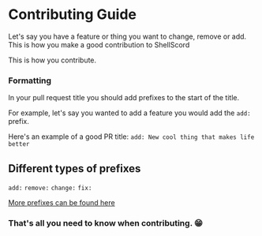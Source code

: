 # Contributing Guide
Let's say you have a feature or thing you want to change, remove or add. This is how you make a good contribution to ShellScord

This is how you contribute.
### Formatting
In your pull request title you should add prefixes to the start of the title.

For example, let's say you wanted to add a feature you would add the `add:` prefix.

Here's an example of a good PR title: `add: New cool thing that makes life better`

## Different types of prefixes
`add:`
`remove:`
`change:`
`fix:`

[More prefixes can be found here](https://gist.github.com/joshbuchea/6f47e86d2510bce28f8e7f42ae84c716)

### That's all you need to know when contributing. 😁